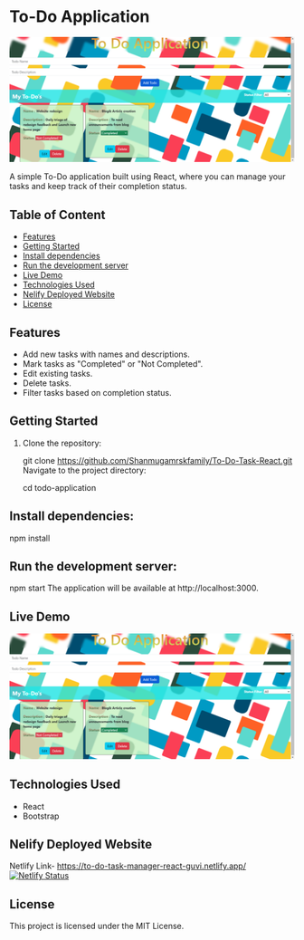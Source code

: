 # To-Do Application

![Project Preview](./src/assets/Screenshot.png)

A simple To-Do application built using React, where you can manage your tasks and keep track of their completion status.

## Table of Content

- [Features](#features)
- [Getting Started](#getting-started)
- [Install dependencies](#install-dependencies)
- [Run the development server](#run-the-development-server)
- [Live Demo](#live-demo)
- [Technologies Used](#technologies-used)
- [Nelify Deployed Website](#nelify-deployed-website)
- [License](#license)

## Features

- Add new tasks with names and descriptions.
- Mark tasks as "Completed" or "Not Completed".
- Edit existing tasks.
- Delete tasks.
- Filter tasks based on completion status.

## Getting Started

1. Clone the repository:

   git clone https://github.com/Shanmugamrskfamily/To-Do-Task-React.git
   Navigate to the project directory:

   cd todo-application

## Install dependencies:

npm install

## Run the development server:

npm start
The application will be available at http://localhost:3000.

## Live Demo

[![Video Demo](./src/assets/Screenshot.png)](https://github.com/Shanmugamrskfamily/To-Do-Task-React/blob/main/src/assets/screen%20record.mp4)

## Technologies Used

- React
- Bootstrap

## Nelify Deployed Website

Netlify Link- https://to-do-task-manager-react-guvi.netlify.app/ [![Netlify Status](https://api.netlify.com/api/v1/badges/543c75bd-8ff2-4da8-a9e4-772df476b41e/deploy-status)](https://app.netlify.com/sites/to-do-task-manager-react-guvi/deploys)

## License

This project is licensed under the MIT License.

